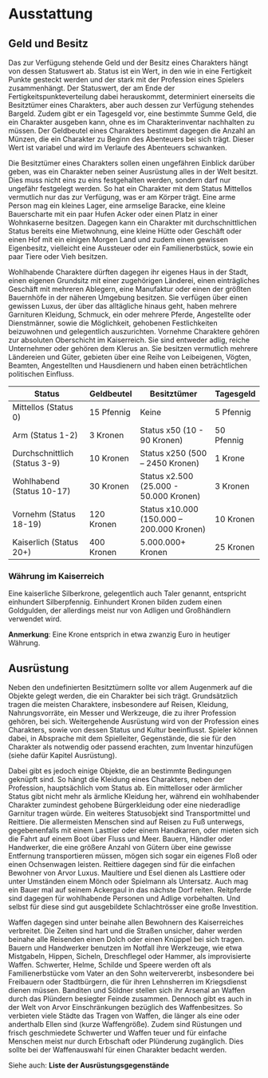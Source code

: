 # Ausstattung
## Geld und Besitz
 
Das zur Verfügung stehende Geld und der Besitz eines Charakters hängt von dessen Statuswert ab. Status ist ein Wert, in den wie in eine Fertigkeit Punkte gesteckt werden und der stark mit der Profession eines Spielers zusammenhängt. Der Statuswert, der am Ende der Fertigkeitspunkteverteilung dabei herauskommt, determiniert einerseits die Besitztümer eines Charakters, aber auch dessen zur Verfügung stehendes Bargeld. Zudem gibt er ein Tagesgeld vor, eine bestimmte Summe Geld, die ein Charakter ausgeben kann, ohne es im Charakterinventar nachhalten zu müssen. Der Geldbeutel eines Charakters bestimmt dagegen die Anzahl an Münzen, die ein Charakter zu Beginn des Abenteuers bei sich trägt. Dieser Wert ist variabel und wird im Verlaufe des Abenteuers schwanken.
 
Die Besitztümer eines Charakters sollen einen ungefähren Einblick darüber geben, was ein Charakter neben seiner Ausrüstung alles in der Welt besitzt. Dies muss nicht eins zu eins festgehalten werden, sondern darf nur ungefähr festgelegt werden. So hat ein Charakter mit dem Status Mittellos vermutlich nur das zur Verfügung, was er am Körper trägt. Eine arme Person mag ein kleines Lager, eine armselige Baracke, eine kleine Bauerscharte mit ein paar Hufen Acker oder einen Platz in einer Wohnkaserne besitzen. Dagegen kann ein Charakter mit durchschnittlichen Status bereits eine Mietwohnung, eine kleine Hütte oder Geschäft oder einen Hof mit ein einigen Morgen Land und zudem einen gewissen Eigenbesitz, vielleicht eine Aussteuer oder ein Familienerbstück, sowie ein paar Tiere oder Vieh besitzen. 
 
Wohlhabende Charaktere dürften dagegen ihr eigenes Haus in der Stadt, einen eigenen Grundsitz mit einer zugehörigen Länderei, einen einträgliches Geschäft mit mehreren Ablegern, eine Manufaktur oder einen der größten Bauernhöfe in der näheren Umgebung besitzen. Sie verfügen über einen gewissen Luxus, der über das alltägliche hinaus geht, haben mehrere Garnituren Kleidung, Schmuck, ein oder mehrere Pferde, Angestellte oder Dienstmänner, sowie die Möglichkeit, gehobenen Festlichkeiten beizuwohnen und gelegentlich auszurichten. Vornehme Charaktere gehören zur absoluten Oberschicht im Kaiserreich. Sie sind entweder adlig, reiche Unternehmer oder gehören dem Klerus an. Sie besitzen vermutlich mehrere Ländereien und Güter, gebieten über eine Reihe von Leibeigenen, Vögten, Beamten, Angestellten und Hausdienern und haben einen beträchtlichen politischen Einfluss.
 
| Status | Geldbeutel | Besitztümer | Tagesgeld |
|----------|----------|----------|----------|
| Mittellos (Status 0) | 15 Pfennig | Keine | 	5 Pfennig |
| Arm (Status 1-2) | 3 Kronen | Status x50 (10 - 90 Kronen) | 50 Pfennig |
| Durchschnittlich (Status 3-9) | 10 Kronen | Status x250 (500 – 2450 Kronen) |	1 Krone |
| Wohlhabend (Status 10-17) | 30 Kronen | Status x2.500 (25.000 - 50.000 Kronen) | 3 Kronen |
| Vornehm (Status 18-19) | 120 Kronen | Status x10.000 (150.000 – 200.000 Kronen) | 10 Kronen |
| Kaiserlich (Status 20+) | 400 Kronen | 5.000.000+ Kronen| 25 Kronen |
			
 
### Währung im Kaiserreich
 
Eine kaiserliche Silberkrone, gelegentlich auch Taler genannt, entspricht einhundert Silberpfennig. Einhundert Kronen bilden zudem einen Goldgulden, der allerdings meist nur von Adligen und Großhändlern verwendet wird.
 
**Anmerkung**: Eine Krone entsprich in etwa zwanzig Euro in heutiger Währung.
 
 
 
## Ausrüstung
 
Neben den undefinierten Besitztümern sollte vor allem Augenmerk auf die Objekte gelegt werden, die ein Charakter bei sich trägt. Grundsätzlich tragen die meisten Charaktere, insbesondere auf Reisen, Kleidung, Nahrungsvorräte, ein Messer und Werkzeuge, die zu ihrer Profession gehören, bei sich. Weitergehende Ausrüstung wird von der Profession eines Charakters, sowie von dessen Status und Kultur beeinflusst. Spieler können dabei, in Absprache mit dem Spielleiter, Gegenstände, die sie für den Charakter als notwendig oder passend erachten, zum Inventar hinzufügen (siehe dafür Kapitel Ausrüstung).
 
Dabei gibt es jedoch einige Objekte, die an bestimmte Bedingungen geknüpft sind. So hängt die Kleidung eines Charakters, neben der Profession, hauptsächlich vom Status ab. Ein mittelloser oder ärmlicher Status gibt nicht mehr als ärmliche Kleidung her, während ein wohlhabender Charakter zumindest gehobene Bürgerkleidung oder eine niederadlige Garnitur tragen würde. Ein weiteres Statusobjekt sind Transportmittel und Reittiere. Die allermeisten Menschen sind auf Reisen zu Fuß unterwegs, gegebenenfalls mit einem Lasttier oder einem Handkarren, oder mieten sich die Fahrt auf einem Boot über Fluss und Meer. Bauern, Händler oder Handwerker, die eine größere Anzahl von Gütern über eine gewisse Entfernung transportieren müssen, mögen sich sogar ein eigenes Floß oder einen Ochsenwagen leisten. Reittiere dagegen sind für die einfachen Bewohner von Arvor Luxus. Maultiere und Esel dienen als Lasttiere oder unter Umständen einem Mönch oder Spielmann als Untersatz. Auch mag ein Bauer mal auf seinem Ackergaul in das nächste Dorf reiten. Reitpferde sind dagegen für wohlhabende Personen und Adlige vorbehalten. Und selbst für diese sind gut ausgebildete Schlachtrösser eine große Investition.
 
Waffen dagegen sind unter beinahe allen Bewohnern des Kaiserreiches verbreitet. Die Zeiten sind hart und die Straßen unsicher, daher werden beinahe alle Reisenden einen Dolch oder einen Knüppel bei sich tragen. Bauern und Handwerker benutzen im Notfall ihre Werkzeuge, wie etwa Mistgabeln, Hippen, Sicheln, Dreschflegel oder Hammer, als improvisierte Waffen. Schwerter, Helme, Schilde und Speere werden oft als Familienerbstücke vom Vater an den Sohn weitervererbt, insbesondere bei Freibauern oder Stadtbürgern, die für ihren Lehnsherren im Kriegsdienst dienen müssen. Banditen und Söldner stellen sich ihr Arsenal an Waffen durch das Plündern besiegter Feinde zusammen. Dennoch gibt es auch in der Welt von Arvor Einschränkungen bezüglich des Waffenbesitzes. So verbieten viele Städte das Tragen von Waffen, die länger als eine oder anderthalb Ellen sind (kurze Waffengröße). Zudem sind Rüstungen und frisch geschmiedete Schwerter und Waffen teuer und für einfache Menschen meist nur durch Erbschaft oder Plünderung zugänglich. Dies sollte bei der Waffenauswahl für einen Charakter bedacht werden.
 
Siehe auch: **Liste der Ausrüstungsgegenstände**
